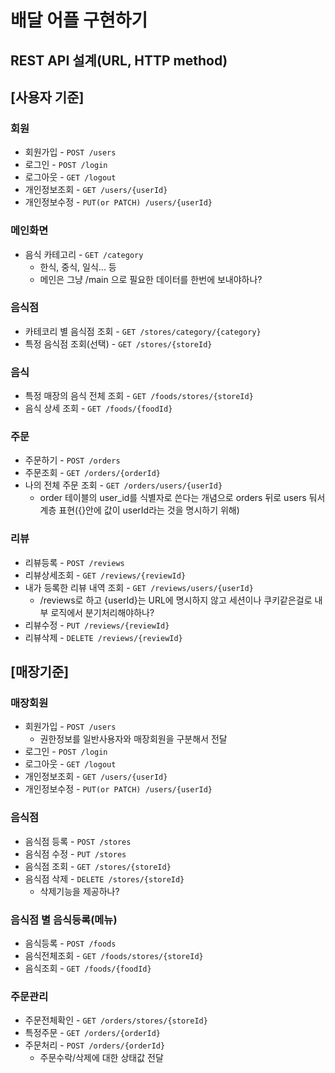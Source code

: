 # 배달 어플 구현하기

## REST API 설계(URL, HTTP method)
## [사용자 기준]
### 회원
- 회원가입 - `POST /users`
- 로그인 - `POST /login`
- 로그아웃 - `GET /logout`
- 개인정보조회 - `GET /users/{userId}`
- 개인정보수정 - `PUT(or PATCH) /users/{userId}`

### 메인화면
- 음식 카테고리 - `GET /category`
    - 한식, 중식, 일식... 등
    - 메인은 그냥 /main 으로 필요한 데이터를 한번에 보내야하나?

### 음식점 
- 카테코리 별 음식점 조회 - `GET /stores/category/{category}`
- 특정 음식점 조회(선택) - `GET /stores/{storeId}`

### 음식
- 특정 매장의 음식 전체 조회 - `GET /foods/stores/{storeId}`
- 음식 상세 조회 - `GET /foods/{foodId}`

### 주문 
- 주문하기 - `POST /orders`
- 주문조회 - `GET /orders/{orderId}`
- 나의 전체 주문 조회 - `GET /orders/users/{userId}`
  - order 테이블의 user_id를 식별자로 쓴다는 개념으로 orders 뒤로 users 둬서 계층 표현({}안에 값이 userId라는 것을 명시하기 위해)

### 리뷰 
- 리뷰등록 - `POST /reviews`
- 리뷰상세조회 - `GET /reviews/{reviewId}`
- 내가 등록한 리뷰 내역 조회 - `GET /reviews/users/{userId}`
  - /reviews로 하고 {userId}는 URL에 명시하지 않고 세션이나 쿠키같은걸로 내부 로직에서 분기처리해야하나?
- 리뷰수정 - `PUT /reviews/{reviewId}`
- 리뷰삭제 - `DELETE /reviews/{reviewId}`


## [매장기준]
### 매장회원 
- 회원가입 - `POST /users`
  - 권한정보를 일반사용자와 매장회원을 구분해서 전달
- 로그인 - `POST /login`
- 로그아웃 - `GET /logout`
- 개인정보조회 - `GET /users/{userId}`
- 개인정보수정 - `PUT(or PATCH) /users/{userId}`

### 음식점
- 음식점 등록 - `POST /stores`
- 음식점 수정 - `PUT /stores`
- 음식점 조회 - `GET /stores/{storeId}`
- 음식점 삭제 - `DELETE /stores/{storeId}`
  - 삭제기능을 제공하나?

### 음식점 별 음식등록(메뉴)
- 음식등록 - `POST /foods`
- 음식전체조회 - `GET /foods/stores/{storeId}`
- 음식조회 - `GET /foods/{foodId}`

### 주문관리 
- 주문전체확인 - `GET /orders/stores/{storeId}`
- 특정주문 - `GET /orders/{orderId}`
- 주문처리 - `POST /orders/{orderId}`
  - 주문수락/삭제에 대한 상태값 전달